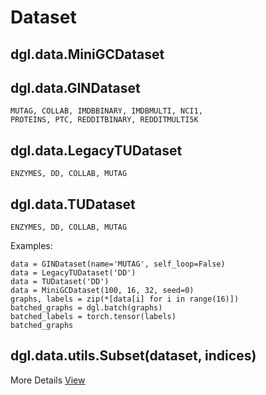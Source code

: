 
# Dataset

## dgl.data.MiniGCDataset


## dgl.data.GINDataset
    MUTAG, COLLAB, IMDBBINARY, IMDBMULTI, NCI1, 
    PROTEINS, PTC, REDDITBINARY, REDDITMULTI5K
    

## dgl.data.LegacyTUDataset

    ENZYMES, DD, COLLAB, MUTAG



## dgl.data.TUDataset

    ENZYMES, DD, COLLAB, MUTAG

Examples:

    data = GINDataset(name='MUTAG', self_loop=False)    
    data = LegacyTUDataset('DD') 
    data = TUDataset('DD')
    data = MiniGCDataset(100, 16, 32, seed=0)
    graphs, labels = zip(*[data[i] for i in range(16)])
    batched_graphs = dgl.batch(graphs)
    batched_labels = torch.tensor(labels)
    batched_graphs

## dgl.data.utils.Subset(dataset, indices)

More Details [View](https://docs.dgl.ai/en/latest/api/python/dgl.data.html#mini-graph-classification-dataset)
